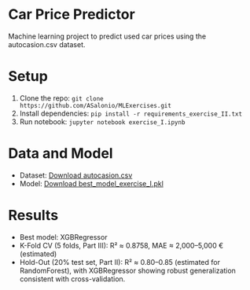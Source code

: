 # Car Price Predictor
Machine learning project to predict used car prices using the autocasion.csv dataset.

# Setup
1. Clone the repo: `git clone https://github.com/ASalonio/MLExercises.git`
2. Install dependencies: `pip install -r requirements_exercise_II.txt`
3. Run notebook: `jupyter notebook exercise_I.ipynb`

# Data and Model
- Dataset: [Download autocasion.csv](https://www.kaggle.com/datasets/augustosalonio/autocasion)
- Model: [Download best_model_exercise_I.pkl](https://www.kaggle.com/models/augustosalonio/best_model_exercise_i)

# Results
- Best model: XGBRegressor
- K-Fold CV (5 folds, Part III): R² ≈ 0.8758, MAE ≈ 2,000–5,000 € (estimated)
- Hold-Out (20% test set, Part II): R² ≈ 0.80–0.85 (estimated for RandomForest), with XGBRegressor showing robust generalization consistent with cross-validation.